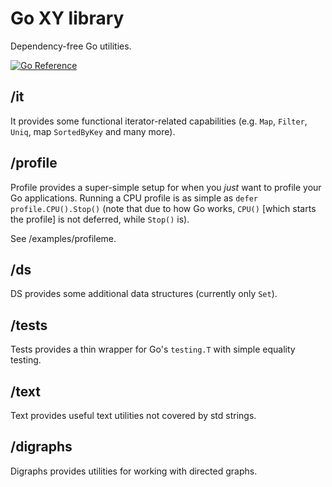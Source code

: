 # Go XY library

Dependency-free Go utilities.

[![Go Reference](https://pkg.go.dev/badge/github.com/xypwn/go-xy.svg)](https://pkg.go.dev/github.com/xypwn/go-xy)

## /it
It provides some functional iterator-related capabilities (e.g. `Map`, `Filter`, `Uniq`, map `SortedByKey` and many more).

## /profile
Profile provides a super-simple setup for when you *just* want to profile your Go applications. Running a CPU profile is as simple as `defer profile.CPU().Stop()` (note that due to how Go works, `CPU()` [which starts the profile] is not deferred, while `Stop()` is).

See /examples/profileme.

## /ds
DS provides some additional data structures (currently only `Set`).

## /tests
Tests provides a thin wrapper for Go's `testing.T` with simple equality testing.

## /text
Text provides useful text utilities not covered by std strings.

## /digraphs
Digraphs provides utilities for working with directed graphs.
